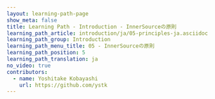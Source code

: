 ```yaml
---
layout: learning-path-page
show_meta: false
title: Learning Path - Introduction - InnerSourceの原則
learning_path_article: introduction/ja/05-principles-ja.asciidoc
learning_path_group: Introduction
learning_path_menu_title: 05 - InnerSourceの原則
learning_path_position: 5
learning_path_translation: ja
no_video: true
contributors:
  - name: Yoshitake Kobayashi
    url: https://github.com/ystk
---
```

<!--- This file autogenerated from https://github.com/InnerSourceCommons/InnerSourceLearningPath/blob/master/scripts -->